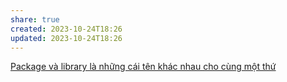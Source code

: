 ```yaml
---
share: true
created: 2023-10-24T18:26
updated: 2023-10-24T18:26
---
```

[Package và library là những cái tên khác nhau cho cùng một thứ](../L%E1%BA%ADp%20tr%C3%ACnh%20h%C6%B0%E1%BB%9Bng%20v%E1%BA%ADt%20th%E1%BB%83/Kh%C3%A1i%20ni%E1%BB%87m%20c%C6%A1%20b%E1%BA%A3n/M%C3%B4%20%C4%91un/Package%20v%C3%A0%20library%20l%C3%A0%20nh%E1%BB%AFng%20c%C3%A1i%20t%C3%AAn%20kh%C3%A1c%20nhau%20cho%20c%C3%B9ng%20m%E1%BB%99t%20th%E1%BB%A9.md#)